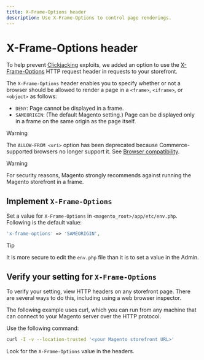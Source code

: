 ```yaml
---
title: X-Frame-Options header
description: Use X-Frame-Options to control page renderings.
---
```


# X-Frame-Options header

To help prevent [Clickjacking](https://owasp.org/www-community/attacks/Clickjacking) exploits, we added an option to use the [X-Frame-Options](https://datatracker.ietf.org/doc/html/rfc7034) HTTP request header in requests to your storefront.

The `X-Frame-Options` header enables you to specify whether or not a browser should be allowed to render a page in a `<frame>`, `<iframe>`, or `<object>` as follows:

- `DENY`: Page cannot be displayed in a frame.
- `SAMEORIGIN`: (The default Magento setting.) Page can be displayed only in a frame on the same origin as the page itself.

>[!WARNING]
>
>The `ALLOW-FROM <uri>` option has been deprecated because Commerce-supported browsers no longer support it. See [Browser compatibility](https://developer.mozilla.org/en-US/docs/Web/HTTP/Headers/X-Frame-Options#browser_compatibility).

>[!WARNING]
>
>For security reasons, Magento strongly recommends against running the Magento storefront in a frame.

## Implement `X-Frame-Options`

Set a value for `X-Frame-Options` in `<magento_root>/app/etc/env.php`. Following is the default value:

```php
'x-frame-options' => 'SAMEORIGIN',
```

>[!TIP]
>
>It is more secure to edit the `env.php` file than it is to set a value in the Admin.

## Verify your setting for `X-Frame-Options`

To verify your setting, view HTTP headers on any storefront page. There are several ways to do this, including using a web browser inspector.

The following example uses curl, which you can run from any machine that can connect to your Magento server over the HTTP protocol.

Use the following command:

```bash
curl -I -v --location-trusted '<your Magento storefront URL>'
```

Look for the `X-Frame-Options` value in the headers.
